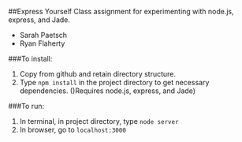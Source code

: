 ##Express Yourself
Class assignment for experimenting with node.js, express, and Jade.
* Sarah Paetsch
* Ryan Flaherty

###To install:
1. Copy from github and retain directory structure.
2. Type `npm install` in the project directory to get necessary dependencies. ()Requires node.js, express, and Jade)


###To run:
1. In terminal, in project directory, type `node server`
2. In browser, go to `localhost:3000`
